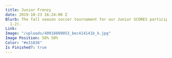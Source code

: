 ```yaml
---
title: Junior Frenzy
date: 2019-10-23 16:24:00 Z
Blurb: The fall season soccer tournament for our Junior SCORES participants (Grades
  1-2).
Link: 
Image: "/uploads/40918809053_bec414141b_k.jpg"
Image Position: 50% 50%
Color: "#e31836"
Is Finished?: true
---
```



